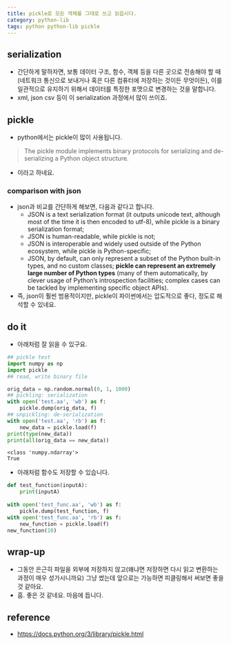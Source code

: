 ```yaml
---
title: pickle로 모든 객체를 그대로 쓰고 읽읍시다. 
category: python-lib
tags: python python-lib pickle 
---
```


## serialization

- 간단하게 말하자면, 보통 데이터 구조, 함수, 객체 등을 다른 곳으로 전송해야 할 때(네트워크 통신으로 보내거나 혹은 다른 컴퓨터에 저장하는 것이든 무엇이든), 이를 일관적으로 유지하기 위해서 데이터를 특정한 포맷으로 변경하는 것을 말합니다. 
- xml, json csv 등이 이 serialization 과정에서 많이 쓰이죠. 

## pickle

- python에서는 pickle이 많이 사용됩니다. 

> The pickle module implements binary protocols for serializing and de-serializing a Python object structure.

- 이라고 하네요. 

### comparison with json 

- json과 비교를 간단하게 해보면, 다음과 같다고 합니다. 
    - JSON is a text serialization format (it outputs unicode text, although most of the time it is then encoded to utf-8), while pickle is a binary serialization format;
    - JSON is human-readable, while pickle is not;
    - JSON is interoperable and widely used outside of the Python ecosystem, while pickle is Python-specific;
    - JSON, by default, can only represent a subset of the Python built-in types, and no custom classes; **pickle can represent an extremely large number of Python types** (many of them automatically, by clever usage of Python’s introspection facilities; complex cases can be tackled by implementing specific object APIs).
- 즉, json이 훨씬 범용적이지만, pickle이 파이썬에서는 압도적으로 좋다, 정도로 해석할 수 있네요. 

## do it

- 아래처럼 잘 읽을 수 있구요. 

```python
## pickle test
import numpy as np 
import pickle
## read, write binary file 

orig_data = np.random.normal(0, 1, 1000)
## pickling: serialization 
with open('test.aa', 'wb') as f:
    pickle.dump(orig_data, f)
## unpickling: de-serialization 
with open('test.aa', 'rb') as f:
    new_data = pickle.load(f)
print(type(new_data))
print(all(orig_data == new_data))
```

```
<class 'numpy.ndarray'>
True
```

- 아래처럼 함수도 저장할 수 있습니다. 

```python
def test_function(inputA):
    print(inputA)
    
with open('test_func.aa', 'wb') as f:
    pickle.dump(test_function, f)
with open('test_func.aa', 'rb') as f:
    new_function = pickle.load(f)
new_function(10)
```

## wrap-up

- 그동안 은근히 파일을 외부에 저장하지 않고(왜냐면 저장하면 다시 읽고 변환하는 과정이 매우 성가시니까요) 그냥 썼는데 앞으로는 가능하면 피클링해서 써보면 좋을 것 같아요. 
- 흠. 좋은 것 같네요. 마음에 듭니다. 

## reference

- <https://docs.python.org/3/library/pickle.html>